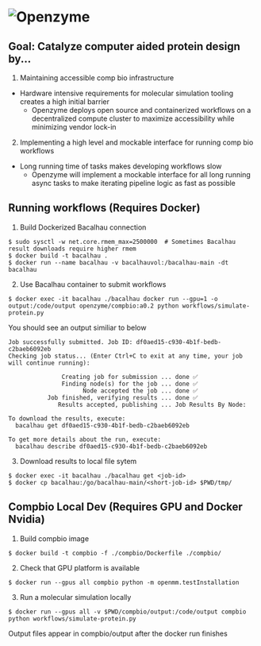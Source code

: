 # ![Openzyme](https://user-images.githubusercontent.com/9427089/205163968-380db264-57ef-459f-8d56-051a90b655fd.png)

## Goal: Catalyze computer aided protein design by...

1) Maintaining accessible comp bio infrastructure 
* Hardware intensive requirements for molecular simulation tooling creates a high initial barrier
  * Openzyme deploys open source and containerized workflows on a decentralized compute cluster to maximize accessibility while minimizing vendor lock-in

2) Implementing a high level and mockable interface for running comp bio workflows
* Long running time of tasks makes developing workflows slow
  * Openzyme will implement a mockable interface for all long running async tasks to make iterating pipeline logic as fast as possible

## Running workflows (Requires Docker)

1) Build Dockerized Bacalhau connection
```
$ sudo sysctl -w net.core.rmem_max=2500000  # Sometimes Bacalhau result downloads require higher rmem
$ docker build -t bacalhau .
$ docker run --name bacalhau -v bacalhauvol:/bacalhau-main -dt bacalhau
```

2) Use Bacalhau container to submit workflows
```
$ docker exec -it bacalhau ./bacalhau docker run --gpu=1 -o output:/code/output openzyme/compbio:a0.2 python workflows/simulate-protein.py
```

You should see an output similiar to below
```
Job successfully submitted. Job ID: df0aed15-c930-4b1f-bedb-c2baeb6092eb
Checking job status... (Enter Ctrl+C to exit at any time, your job will continue running):

               Creating job for submission ... done ✅
               Finding node(s) for the job ... done ✅
                     Node accepted the job ... done ✅
           Job finished, verifying results ... done ✅
              Results accepted, publishing ... Job Results By Node:

To download the results, execute:
  bacalhau get df0aed15-c930-4b1f-bedb-c2baeb6092eb

To get more details about the run, execute:
  bacalhau describe df0aed15-c930-4b1f-bedb-c2baeb6092eb
```

3) Download results to local file sytem
```
$ docker exec -it bacalhau ./bacalhau get <job-id>
$ docker cp bacalhau:/go/bacalhau-main/<short-job-id> $PWD/tmp/
```

## Compbio Local Dev (Requires GPU and Docker Nvidia)
1) Build compbio image
```
$ docker build -t compbio -f ./compbio/Dockerfile ./compbio/
```

2) Check that GPU platform is available
```
$ docker run --gpus all compbio python -m openmm.testInstallation
```

3) Run a molecular simulation locally
```
$ docker run --gpus all -v $PWD/compbio/output:/code/output compbio python workflows/simulate-protein.py
```

Output files appear in compbio/output after the docker run finishes
